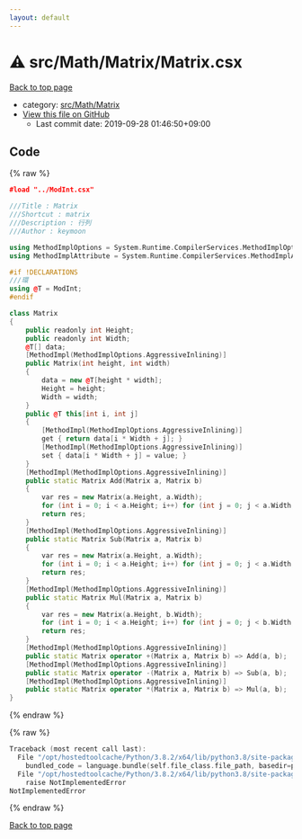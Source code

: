 ```yaml
---
layout: default
---
```


<!-- mathjax config similar to math.stackexchange -->
<script type="text/javascript" async
  src="https://cdnjs.cloudflare.com/ajax/libs/mathjax/2.7.5/MathJax.js?config=TeX-MML-AM_CHTML">
</script>
<script type="text/x-mathjax-config">
  MathJax.Hub.Config({
    TeX: { equationNumbers: { autoNumber: "AMS" }},
    tex2jax: {
      inlineMath: [ ['$','$'] ],
      processEscapes: true
    },
    "HTML-CSS": { matchFontHeight: false },
    displayAlign: "left",
    displayIndent: "2em"
  });
</script>

<script type="text/javascript" src="https://cdnjs.cloudflare.com/ajax/libs/jquery/3.4.1/jquery.min.js"></script>
<script src="https://cdn.jsdelivr.net/npm/jquery-balloon-js@1.1.2/jquery.balloon.min.js" integrity="sha256-ZEYs9VrgAeNuPvs15E39OsyOJaIkXEEt10fzxJ20+2I=" crossorigin="anonymous"></script>
<script type="text/javascript" src="../../../../assets/js/copy-button.js"></script>
<link rel="stylesheet" href="../../../../assets/css/copy-button.css" />


# :warning: src/Math/Matrix/Matrix.csx

<a href="../../../../index.html">Back to top page</a>

* category: <a href="../../../../index.html#a1aded7effc2ce3a699b1e682c7f6648">src/Math/Matrix</a>
* <a href="{{ site.github.repository_url }}/blob/master/src/Math/Matrix/Matrix.csx">View this file on GitHub</a>
    - Last commit date: 2019-09-28 01:46:50+09:00




## Code

<a id="unbundled"></a>
{% raw %}
```cpp
﻿#load "../ModInt.csx"

///Title : Matrix
///Shortcut : matrix
///Description : 行列
///Author : keymoon

using MethodImplOptions = System.Runtime.CompilerServices.MethodImplOptions;
using MethodImplAttribute = System.Runtime.CompilerServices.MethodImplAttribute;

#if !DECLARATIONS
///環
using @T = ModInt;
#endif

class Matrix
{
    public readonly int Height;
    public readonly int Width;
    @T[] data;
    [MethodImpl(MethodImplOptions.AggressiveInlining)]
    public Matrix(int height, int width)
    {
        data = new @T[height * width];
        Height = height;
        Width = width;
    }
    public @T this[int i, int j]
    {
        [MethodImpl(MethodImplOptions.AggressiveInlining)]
        get { return data[i * Width + j]; }
        [MethodImpl(MethodImplOptions.AggressiveInlining)]
        set { data[i * Width + j] = value; }
    }
    [MethodImpl(MethodImplOptions.AggressiveInlining)]
    public static Matrix Add(Matrix a, Matrix b)
    {
        var res = new Matrix(a.Height, a.Width);
        for (int i = 0; i < a.Height; i++) for (int j = 0; j < a.Width; j++) res[i, j] = a[i, j] + b[i, j];
        return res;
    }
    [MethodImpl(MethodImplOptions.AggressiveInlining)]
    public static Matrix Sub(Matrix a, Matrix b)
    {
        var res = new Matrix(a.Height, a.Width);
        for (int i = 0; i < a.Height; i++) for (int j = 0; j < a.Width; j++) res[i, j] = a[i, j] - b[i, j];
        return res;
    }
    [MethodImpl(MethodImplOptions.AggressiveInlining)]
    public static Matrix Mul(Matrix a, Matrix b)
    {
        var res = new Matrix(a.Height, b.Width);
        for (int i = 0; i < a.Height; i++) for (int j = 0; j < b.Width; j++) for (int k = 0; k < a.Width; k++) res[i, j] += a[i, k] * b[k, j];
        return res;
    }
    [MethodImpl(MethodImplOptions.AggressiveInlining)]
    public static Matrix operator +(Matrix a, Matrix b) => Add(a, b);
    [MethodImpl(MethodImplOptions.AggressiveInlining)]
    public static Matrix operator -(Matrix a, Matrix b) => Sub(a, b);
    [MethodImpl(MethodImplOptions.AggressiveInlining)]
    public static Matrix operator *(Matrix a, Matrix b) => Mul(a, b);
}

```
{% endraw %}

<a id="bundled"></a>
{% raw %}
```cpp
Traceback (most recent call last):
  File "/opt/hostedtoolcache/Python/3.8.2/x64/lib/python3.8/site-packages/onlinejudge_verify/docs.py", line 340, in write_contents
    bundled_code = language.bundle(self.file_class.file_path, basedir=pathlib.Path.cwd())
  File "/opt/hostedtoolcache/Python/3.8.2/x64/lib/python3.8/site-packages/onlinejudge_verify/languages/csharpscript.py", line 110, in bundle
    raise NotImplementedError
NotImplementedError

```
{% endraw %}

<a href="../../../../index.html">Back to top page</a>

